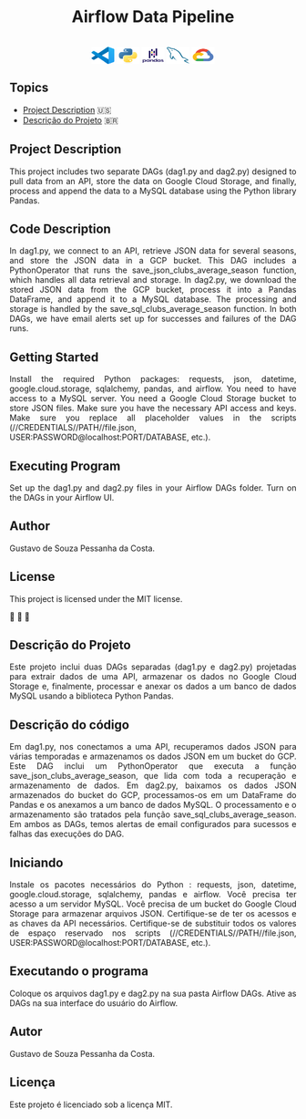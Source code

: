 
<h1 align="center"> Airflow Data Pipeline </h1>
<div dir="auto" align="center">
  <br>
  <a target="_blank" rel="noopener noreferrer nofollow" href="https://raw.githubusercontent.com/devicons/devicon/master/icons/vscode/vscode-original.svg"><img align="center" alt="Gustavo-VSCode" height="30" width="40" src="https://raw.githubusercontent.com/devicons/devicon/master/icons/vscode/vscode-original.svg" style="max-width: 100%;"></a>
  <a target="_blank" rel="noopener noreferrer nofollow" href="https://raw.githubusercontent.com/devicons/devicon/master/icons/python/python-original.svg"><img align="center" alt="Gustavo-Python" height="30" width="40" src="https://raw.githubusercontent.com/devicons/devicon/master/icons/python/python-original.svg" style="max-width: 100%;"></a>
  <a target="_blank" rel="noopener noreferrer nofollow" href="https://raw.githubusercontent.com/devicons/devicon/master/icons/pandas/pandas-original-wordmark.svg"><img align="center" alt="Gustavo-Pandas" height="30" width="40" src="https://raw.githubusercontent.com/devicons/devicon/master/icons/pandas/pandas-original-wordmark.svg" style="max-width: 100%;"></a>
  <a target="_blank" rel="noopener noreferrer nofollow" href="https://raw.githubusercontent.com/devicons/devicon/master/icons/mysql/mysql-original.svg"><img align="center" alt="Gustavo-MySQL" height="30" width="40" src="https://raw.githubusercontent.com/devicons/devicon/master/icons/mysql/mysql-original.svg" style="max-width: 100%;"></a>
  <a target="_blank" rel="noopener noreferrer nofollow" href="https://raw.githubusercontent.com/devicons/devicon/master/icons/googlecloud/googlecloud-original.svg"><img align="center" alt="Gustavo-GCP" height="30" width="40" src="https://raw.githubusercontent.com/devicons/devicon/master/icons/googlecloud/googlecloud-original.svg" style="max-width: 100%;"></a>
</br>
</div>

## Topics
* [Project Description](#project-description) :us:
* [Descrição do Projeto](#descrição-do-projeto) :brazil:

## Project Description
<p align="justify">
This project includes two separate DAGs (dag1.py and dag2.py) designed to pull data from an API, store the data on Google Cloud Storage, and finally, process and append the data to a MySQL database using the Python library Pandas.
</p>

## Code Description
<p align="justify">
In dag1.py, we connect to an API, retrieve JSON data for several seasons, and store the JSON data in a GCP bucket. This DAG includes a PythonOperator that runs the save_json_clubs_average_season function, which handles all data retrieval and storage. In dag2.py, we download the stored JSON data from the GCP bucket, process it into a Pandas DataFrame, and append it to a MySQL database. The processing and storage is handled by the save_sql_clubs_average_season function. In both DAGs, we have email alerts set up for successes and failures of the DAG runs.
</p>

## Getting Started
<p align="justify"> Install the required Python packages: requests, json, datetime, google.cloud.storage, sqlalchemy, pandas, and airflow. You need to have access to a MySQL server. You need a Google Cloud Storage bucket to store JSON files. Make sure you have the necessary API access and keys. Make sure you replace all placeholder values in the scripts (//CREDENTIALS//PATH//file.json, USER:PASSWORD@localhost:PORT/DATABASE, etc.).
</p>

## Executing Program
<p align="justify"> Set up the dag1.py and dag2.py files in your Airflow DAGs folder. Turn on the DAGs in your Airflow UI.
</p>

## Author
<p align="justify"> Gustavo de Souza Pessanha da Costa. 
</p>

## License
<p align="justify"> This project is licensed under the MIT license. 
</p>

:small_orange_diamond: :small_orange_diamond: :small_orange_diamond:

## Descrição do Projeto
<p align="justify"> Este projeto inclui duas DAGs separadas (dag1.py e dag2.py) projetadas para extrair dados de uma API, armazenar os dados no Google Cloud Storage e, finalmente, processar e anexar os dados a um banco de dados MySQL usando a biblioteca Python Pandas.
</p>

## Descrição do código
<p align="justify"> Em dag1.py, nos conectamos a uma API, recuperamos dados JSON para várias temporadas e armazenamos os dados JSON em um bucket do GCP. Este DAG inclui um PythonOperator que executa a função save_json_clubs_average_season, que lida com toda a recuperação e armazenamento de dados. Em dag2.py, baixamos os dados JSON armazenados do bucket do GCP, processamos-os em um DataFrame do Pandas e os anexamos a um banco de dados MySQL. O processamento e o armazenamento são tratados pela função save_sql_clubs_average_season. Em ambos as DAGs, temos alertas de email configurados para sucessos e falhas das execuções do DAG.
</p>

## Iniciando
<p align="justify"> Instale os pacotes necessários do Python : requests, json, datetime, google.cloud.storage, sqlalchemy, pandas e airflow. Você precisa ter acesso a um servidor MySQL. Você precisa de um bucket do Google Cloud Storage para armazenar arquivos JSON. Certifique-se de ter os acessos e as chaves da API necessários. Certifique-se de substituir todos os valores de espaço reservado nos scripts (//CREDENTIALS//PATH//file.json, USER:PASSWORD@localhost:PORT/DATABASE, etc.).
</p>

## Executando o programa
<p align="justify"> Coloque os arquivos dag1.py e dag2.py na sua pasta Airflow DAGs. Ative as DAGs na sua interface do usuário do Airflow.
</p>

## Autor
<p align="justify"> Gustavo de Souza Pessanha da Costa.
</p>

## Licença
<p align="justify"> Este projeto é licenciado sob a licença MIT.
</p>

